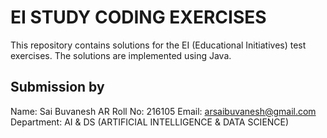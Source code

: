 # EI STUDY CODING EXERCISES
 
This repository contains solutions for the EI (Educational Initiatives) test exercises. The solutions are implemented using Java.

## Submission by
Name: Sai Buvanesh AR
Roll No: 216105
Email: arsaibuvanesh@gmail.com
Department: AI & DS (ARTIFICIAL INTELLIGENCE & DATA SCIENCE)


